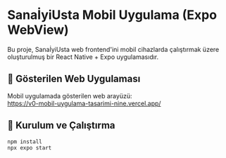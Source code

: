 # SanaİyiUsta Mobil Uygulama (Expo WebView)

Bu proje, SanaİyiUsta web frontend'ini mobil cihazlarda çalıştırmak üzere oluşturulmuş bir React Native + Expo uygulamasıdır.

## 🔗 Gösterilen Web Uygulaması

Mobil uygulamada gösterilen web arayüzü:  
https://v0-mobil-uygulama-tasarimi-nine.vercel.app/

## 🚀 Kurulum ve Çalıştırma

```bash
npm install
npx expo start